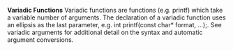 **Variadic Functions**
	Variadic functions are functions (e.g. printf) which take a variable number of arguments. 
	The declaration of a variadic function uses an ellipsis as the last parameter, 
	e.g. int printf(const char* format, ...);. See variadic arguments for additional 
	detail on the syntax and automatic argument conversions.
